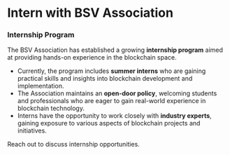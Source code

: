 # Intern with BSV Association

### Internship Program

The BSV Association has established a growing **internship program** aimed at providing hands-on experience in the blockchain space.

* Currently, the program includes **summer interns** who are gaining practical skills and insights into blockchain development and implementation.
* The Association maintains an **open-door policy**, welcoming students and professionals who are eager to gain real-world experience in blockchain technology.
* Interns have the opportunity to work closely with **industry experts**, gaining exposure to various aspects of blockchain projects and initiatives.

Reach out to discuss internship opportunities.
